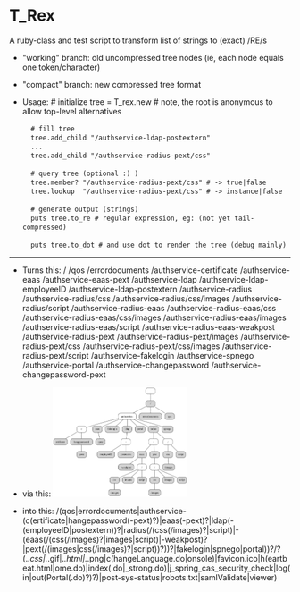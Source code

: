 T_Rex
=====

A ruby-class and test script to transform list of strings to (exact) /RE/s

* "working" branch: old uncompressed tree nodes (ie, each node equals one token/character)
* "compact" branch: new compressed tree format

* Usage:
        # initialize
        tree = T_rex.new # note, the root is anonymous to allow top-level alternatives
        
        # fill tree
        tree.add_child "/authservice-ldap-postextern"
        ...
        tree.add_child "/authservice-radius-pext/css"
        
        # query tree (optional :) )
        tree.member? "/authservice-radius-pext/css" # -> true|false
        tree.lookup  "/authservice-radius-pext/css" # -> instance|false
        
        # generate output (strings)
        puts tree.to_re # regular expression, eg: (not yet tail-compressed)
        
        puts tree.to_dot # and use dot to render the tree (debug mainly)


---

* Turns this:
    /
    /qos
    /errordocuments
    /authservice-certificate
    /authservice-eaas
    /authservice-eaas-pext
    /authservice-ldap
    /authservice-ldap-employeeID
    /authservice-ldap-postextern
    /authservice-radius
    /authservice-radius/css
    /authservice-radius/css/images
    /authservice-radius/script
    /authservice-radius-eaas
    /authservice-radius-eaas/css
    /authservice-radius-eaas/css/images
    /authservice-radius-eaas/images
    /authservice-radius-eaas/script
    /authservice-radius-eaas-weakpost
    /authservice-radius-pext
    /authservice-radius-pext/images
    /authservice-radius-pext/css
    /authservice-radius-pext/css/images
    /authservice-radius-pext/script
    /authservice-fakelogin
    /authservice-spnego
    /authservice-portal
    /authservice-changepassword
    /authservice-changepassword-pext

* via this:
    <img width="50%" src="testdata/renodes.svg"></img>

* into this:
    /(qos|errordocuments|authservice-(c(ertificate|hangepassword(-pext)?)|eaas(-pext)?|ldap(-(employeeID|postextern))?|radius(/(css(/images)?|script)|-(eaas(/(css(/images)?|images|script)|-weakpost)?|pext(/(images|css(/images)?|script))?))?|fakelogin|spnego|portal))?/?(.*.css|.*.gif|.*.html|.*.png|c(hangeLanguage.do|onsole)|favicon.ico|h(eartbeat.html|ome.do)|index(.do|_strong.do)|j_spring_cas_security_check|log(in|out(Portal(.do)?)?)|post-sys-status|robots.txt|samlValidate|viewer)
